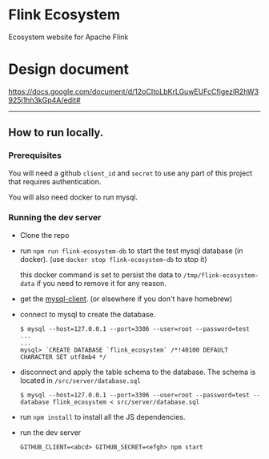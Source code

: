 # Flink Ecosystem

Ecosystem website for Apache Flink

# Design document

https://docs.google.com/document/d/12oCItoLbKrLGuwEUFcCfigezIR2hW3925j1hh3kGp4A/edit#

---

## How to run locally.

### Prerequisites

You will need a github `client_id` and `secret` to use any part of this project
that requires authentication.

You will also need docker to run mysql.

### Running the dev server

- Clone the repo

- run `npm run flink-ecosystem-db` to start the test mysql database (in docker). (use `docker stop flink-ecosystem-db` to stop it)

  this docker command is set to persist the data to `/tmp/flink-ecosystem-data` if you need to remove it for any reason.

- get the [mysql-client](https://formulae.brew.sh/formula/mysql-client). (or elsewhere if you don't have homebrew)
- connect to mysql to create the database.

  ```
  $ mysql --host=127.0.0.1 --port=3306 --user=root --password=test
  ...
  ...
  mysql> `CREATE DATABASE `flink_ecosystem` /*!40100 DEFAULT CHARACTER SET utf8mb4 */
  ```

- disconnect and apply the table schema to the database. The schema is located in `/src/server/database.sql`

  ```
  $ mysql --host=127.0.0.1 --port=3306 --user=root --password=test --database flink_ecosystem < src/server/database.sql
  ```

- run `npm install` to install all the JS dependencies.
- run the dev server
  ```
  GITHUB_CLIENT=<abcd> GITHUB_SECRET=<efgh> npm start
  ```
